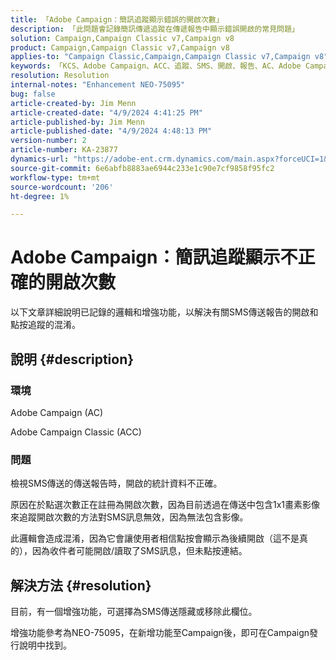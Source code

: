 ```yaml
---
title: 「Adobe Campaign：簡訊追蹤顯示錯誤的開啟次數」
description: 「此問題會記錄簡訊傳遞追蹤在傳遞報告中顯示錯誤開啟的常見問題」
solution: Campaign,Campaign Classic v7,Campaign v8
product: Campaign,Campaign Classic v7,Campaign v8
applies-to: "Campaign Classic,Campaign,Campaign Classic v7,Campaign v8"
keywords: 「KCS、Adobe Campaign、ACC、追蹤、SMS、開啟、報告、AC、Adobe Campaign Classic、常見問題集」
resolution: Resolution
internal-notes: "Enhancement NEO-75095"
bug: false
article-created-by: Jim Menn
article-created-date: "4/9/2024 4:41:25 PM"
article-published-by: Jim Menn
article-published-date: "4/9/2024 4:48:13 PM"
version-number: 2
article-number: KA-23877
dynamics-url: "https://adobe-ent.crm.dynamics.com/main.aspx?forceUCI=1&pagetype=entityrecord&etn=knowledgearticle&id=c16e5eff-8ff6-ee11-a1fe-6045bd006268"
source-git-commit: 6e6abfb8883ae6944c233e1c90e7cf9858f95fc2
workflow-type: tm+mt
source-wordcount: '206'
ht-degree: 1%

---
```


# Adobe Campaign：簡訊追蹤顯示不正確的開啟次數


以下文章詳細說明已記錄的邏輯和增強功能，以解決有關SMS傳送報告的開啟和點按追蹤的混淆。

## 說明 {#description}


### 環境

Adobe Campaign (AC)

Adobe Campaign Classic (ACC)

### 問題

檢視SMS傳送的傳送報告時，開啟的統計資料不正確。

原因在於點選次數正在註冊為開啟次數，因為目前透過在傳送中包含1x1畫素影像來追蹤開啟次數的方法對SMS訊息無效，因為無法包含影像。

此邏輯會造成混淆，因為它會讓使用者相信點按會顯示為後續開啟（這不是真的），因為收件者可能開啟/讀取了SMS訊息，但未點按連結。


## 解決方法 {#resolution}


目前，有一個增強功能，可選擇為SMS傳送隱藏或移除此欄位。

增強功能參考為NEO-75095，在新增功能至Campaign後，即可在Campaign發行說明中找到。
